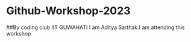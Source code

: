 # Github-Workshop-2023
##By coding club IIT GUWAHATI
I am Aditya Sarthak.I am attending this workshop
